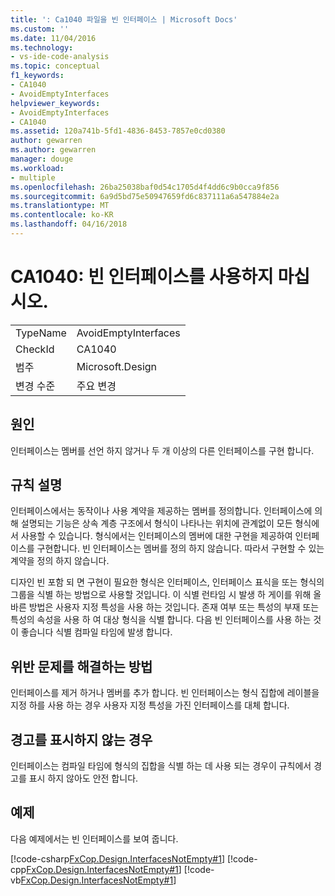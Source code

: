 ```yaml
---
title: ': Ca1040 파일을 빈 인터페이스 | Microsoft Docs'
ms.custom: ''
ms.date: 11/04/2016
ms.technology:
- vs-ide-code-analysis
ms.topic: conceptual
f1_keywords:
- CA1040
- AvoidEmptyInterfaces
helpviewer_keywords:
- AvoidEmptyInterfaces
- CA1040
ms.assetid: 120a741b-5fd1-4836-8453-7857e0cd0380
author: gewarren
ms.author: gewarren
manager: douge
ms.workload:
- multiple
ms.openlocfilehash: 26ba25038baf0d54c1705d4f4dd6c9b0cca9f856
ms.sourcegitcommit: 6a9d5bd75e50947659fd6c837111a6a547884e2a
ms.translationtype: MT
ms.contentlocale: ko-KR
ms.lasthandoff: 04/16/2018
---
```

# <a name="ca1040-avoid-empty-interfaces"></a>CA1040: 빈 인터페이스를 사용하지 마십시오.
|||  
|-|-|  
|TypeName|AvoidEmptyInterfaces|  
|CheckId|CA1040|  
|범주|Microsoft.Design|  
|변경 수준|주요 변경|  
  
## <a name="cause"></a>원인  
 인터페이스는 멤버를 선언 하지 않거나 두 개 이상의 다른 인터페이스를 구현 합니다.  
  
## <a name="rule-description"></a>규칙 설명  
 인터페이스에서는 동작이나 사용 계약을 제공하는 멤버를 정의합니다. 인터페이스에 의해 설명되는 기능은 상속 계층 구조에서 형식이 나타나는 위치에 관계없이 모든 형식에서 사용할 수 있습니다. 형식에서는 인터페이스의 멤버에 대한 구현을 제공하여 인터페이스를 구현합니다. 빈 인터페이스는 멤버를 정의 하지 않습니다. 따라서 구현할 수 있는 계약을 정의 하지 않습니다.  
  
 디자인 빈 포함 되 면 구현이 필요한 형식은 인터페이스, 인터페이스 표식을 또는 형식의 그룹을 식별 하는 방법으로 사용할 것입니다. 이 식별 런타임 시 발생 하 게이를 위해 올바른 방법은 사용자 지정 특성을 사용 하는 것입니다. 존재 여부 또는 특성의 부재 또는 특성의 속성을 사용 하 여 대상 형식을 식별 합니다. 다음 빈 인터페이스를 사용 하는 것이 좋습니다 식별 컴파일 타임에 발생 합니다.  
  
## <a name="how-to-fix-violations"></a>위반 문제를 해결하는 방법  
 인터페이스를 제거 하거나 멤버를 추가 합니다. 빈 인터페이스는 형식 집합에 레이블을 지정 하를 사용 하는 경우 사용자 지정 특성을 가진 인터페이스를 대체 합니다.  
  
## <a name="when-to-suppress-warnings"></a>경고를 표시하지 않는 경우  
 인터페이스는 컴파일 타임에 형식의 집합을 식별 하는 데 사용 되는 경우이 규칙에서 경고를 표시 하지 않아도 안전 합니다.  
  
## <a name="example"></a>예제  
 다음 예제에서는 빈 인터페이스를 보여 줍니다.  
  
 [!code-csharp[FxCop.Design.InterfacesNotEmpty#1](../code-quality/codesnippet/CSharp/ca1040-avoid-empty-interfaces_1.cs)]
 [!code-cpp[FxCop.Design.InterfacesNotEmpty#1](../code-quality/codesnippet/CPP/ca1040-avoid-empty-interfaces_1.cpp)]
 [!code-vb[FxCop.Design.InterfacesNotEmpty#1](../code-quality/codesnippet/VisualBasic/ca1040-avoid-empty-interfaces_1.vb)]